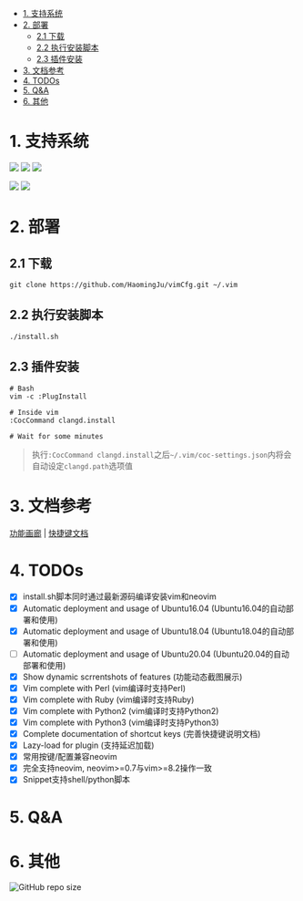 <!-- vim-markdown-toc GFM -->

* [1. 支持系统](#1-支持系统)
* [2. 部署](#2-部署)
    * [2.1 下载](#21-下载)
    * [2.2 执行安装脚本](#22-执行安装脚本)
    * [2.3 插件安装](#23-插件安装)
* [3. 文档参考](#3-文档参考)
* [4. TODOs](#4-todos)
* [5. Q&A](#5-qa)
* [6. 其他](#6-其他)

<!-- vim-markdown-toc -->

# 1. 支持系统

![](https://img.shields.io/badge/Ubuntu16_04_LTS_Xenial-PASS-green.svg) ![](https://img.shields.io/badge/Ubuntu18_04_LTS_Bionic-PASS-green.svg) ![](https://img.shields.io/badge/Ubuntu20_04_LTS_Focal-NOTEST-blue.svg)

![](https://img.shields.io/badge/vim>=8.2-PASS-green.svg) ![](https://img.shields.io/badge/neovim>=0.7.0-PASS-green.svg)


# 2. 部署

## 2.1 下载
```
git clone https://github.com/HaomingJu/vimCfg.git ~/.vim
```

## 2.2 执行安装脚本
```
./install.sh
```

## 2.3 插件安装

```
# Bash
vim -c :PlugInstall

# Inside vim
:CocCommand clangd.install

# Wait for some minutes
```

> 执行`:CocCommand clangd.install`之后`~/.vim/coc-settings.json`内将会自动设定`clangd.path`选项值


# 3. 文档参考

[功能画廊](./doc/ScreenShot.md)    |    [快捷键文档](./doc/ShortCutKey.md)

# 4. TODOs

- [x] install.sh脚本同时通过最新源码编译安装vim和neovim
- [x] Automatic deployment and usage of Ubuntu16.04 (Ubuntu16.04的自动部署和使用)
- [x] Automatic deployment and usage of Ubuntu18.04 (Ubuntu18.04的自动部署和使用)
- [ ] Automatic deployment and usage of Ubuntu20.04 (Ubuntu20.04的自动部署和使用)
- [x] Show dynamic scrrentshots of features (功能动态截图展示)
- [x] Vim complete with Perl (vim编译时支持Perl)
- [x] Vim complete with Ruby (vim编译时支持Ruby)
- [x] Vim complete with Python2 (vim编译时支持Python2)
- [x] Vim complete with Python3 (vim编译时支持Python3)
- [x] Complete documentation of shortcut keys (完善快捷键说明文档)
- [x] Lazy-load for plugin (支持延迟加载)
- [x] 常用按键/配置兼容neovim
- [x] 完全支持neovim, neovim>=0.7与vim>=8.2操作一致
- [x] Snippet支持shell/python脚本

# 5. Q&A

# 6. 其他
![GitHub repo size](https://img.shields.io/github/repo-size/HaomingJu/vimCfg) 
